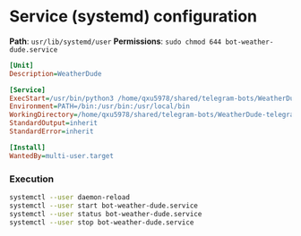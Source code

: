 # Service (systemd) configuration

**Path**: `usr/lib/systemd/user`
**Permissions**: `sudo chmod 644 bot-weather-dude.service`

```ini
[Unit]
Description=WeatherDude

[Service]
ExecStart=/usr/bin/python3 /home/qxu5978/shared/telegram-bots/WeatherDude-telegram-bot/src/main.py
Environment=PATH=/bin:/usr/bin:/usr/local/bin
WorkingDirectory=/home/qxu5978/shared/telegram-bots/WeatherDude-telegram-bot/
StandardOutput=inherit
StandardError=inherit

[Install]
WantedBy=multi-user.target
```

### Execution

```bash
systemctl --user daemon-reload
systemctl --user start bot-weather-dude.service
systemctl --user status bot-weather-dude.service
systemctl --user stop bot-weather-dude.service
```

